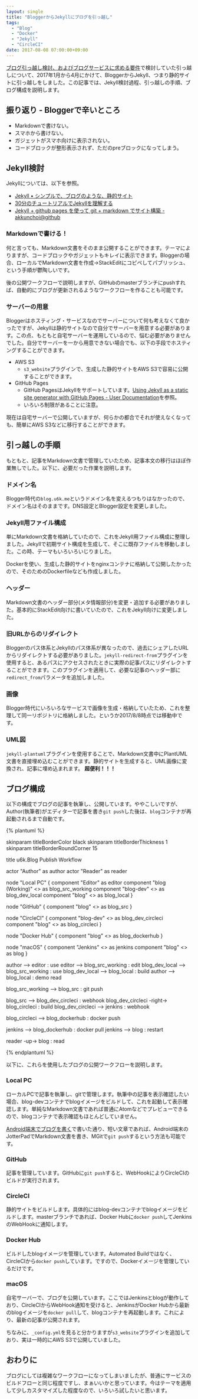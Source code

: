 ```yaml
---
layout: single
title: "BloggerからJekyllにブログを引っ越し"
tags:
  - "Blog"
  - "Docker"
  - "Jekyll"
  - "CircleCI"
date: 2017-08-08 07:00:00+09:00
---
```


[ブログ引っ越し検討、およびブログサービスに求める要件](/2015/05/26/review-migration-blog-and-requirement-for-blog-service.html)で検討していた引っ越しについて、2017年1月から4月にかけて、BloggerからJekyll、つまり静的サイトに引っ越しをしました。この記事では、Jekyll検討過程、引っ越しの手順、ブログ構成を説明します。

## 振り返り - Bloggerで辛いところ

- Markdownで書けない。
- スマホから書けない。
- ガジェットがスマホ向けに表示されない。
- コードブロックが整形表示されず、ただのpreブロックになってしまう。

## Jekyll検討

Jekyllについては、以下を参照。

- [Jekyll • シンプルで、ブログのような、静的サイト](https://jekyllrb-ja.github.io/)
- [30分のチュートリアルでJekyllを理解する](http://melborne.github.io/2012/05/13/first-step-of-jekyll/)
- [Jekyll + github pages を使って git + markdown でサイト構築 - akkunchoi@github](http://akkunchoi.github.io/jekyll-github-blogging.html)

### Markdownで書ける！

何と言っても、Markdown文書をそのまま公開することができます。テーマによりますが、コードブロックやガジェットもキレイに表示できます。Bloggerの場合、ローカルでMarkdown文書を作成→StackEditにコピペしてパブリッシュ、という手順が鬱陶しいです。

後の公開ワークフローで説明しますが、GitHubのmasterブランチにpushすれば、自動的にブログが更新されるようなワークフローを作ることも可能です。

### サーバーの用意

Bloggerはホスティング・サービスなのでサーバーについて何も考えなくて良かったですが、Jekyllは静的サイトなので自分でサーバーを用意する必要があります。この点、もともと自宅サーバーを運用しているので、悩む必要がありませんでした。自分でサーバーを一から用意できない場合でも、以下の手段でホスティングすることができます。

- AWS S3
    - `s3_website`プラグインで、生成した静的サイトをAWS S3で容易に公開することができます。
- GitHub Pages
    - GitHub PagesはJekyllをサポートしています。[Using Jekyll as a static site generator with GitHub Pages - User Documentation](https://help.github.com/articles/using-jekyll-as-a-static-site-generator-with-github-pages/)を参照。
    - いろいろ制限があることに注意。

現在は自宅サーバーで公開していますが、何らかの都合でそれが使えなくなっても、簡単にAWS S3などに移行することができます。

## 引っ越しの手順

もともと、記事をMarkdown文書で管理していたため、記事本文の移行はほぼ作業無しでした。以下に、必要だった作業を説明します。

### ドメイン名

Blogger時代の`blog.u6k.me`というドメイン名を変えるつもりはなかったので、ドメイン名はそのままです。DNS設定とBlogger設定を変更しました。

### Jekyll用ファイル構成

単にMarkdown文書を格納していたので、これをJekyll用ファイル構成に整理しました。Jekyllで初期サイト構成を生成して、そこに既存ファイルを移動しました。この時、テーマもいろいろいじりました。

Dockerを使い、生成した静的サイトをnginxコンテナに格納して公開したかったので、そのためのDockerfileなども作成しました。

### ヘッダー

Markdown文書のヘッダー部分(メタ情報部分)を変更・追加する必要がありました。基本的にStackEdit向けに書いていたので、これをJekyll向けに変更しました。

### 旧URLからのリダイレクト

Bloggerのパス体系とJekyllのパス体系が異なったので、過去にシェアしたURLからリダイレクトする必要がありました。`jekyll-redirect-from`プラグインを使用すると、あるパスにアクセスされたときに実際の記事パスにリダイレクトすることができます。このプラグインを適用して、必要な記事のヘッダー部に`redirect_from`パラメータを追加しました。

### 画像

Blogger時代にいろいろなサービスで画像を生成・格納していたため、これを整理して同一リポジトリに格納しました。というか2017/8/8時点では移動中です。

### UML図

`jekyll-plantuml`プラグインを使用することで、Markdown文書中にPlantUML文書を直接埋め込むことができます。静的サイトを生成すると、UML画像に変換され、記事に埋め込まれます。 __超便利！！！__

## ブログ構成

以下の構成でブログの記事を執筆し、公開しています。ややこしいですが、Author(執筆者)がエディターで記事を書き`git push`した後は、`blog`コンテナが再起動されるまで自動です。

{% plantuml %}

skinparam titleBorderColor black
skinparam titleBorderThickness 1
skinparam titleBorderRoundCorner 15

title u6k.Blog Publish Workflow

actor "Author" as author
actor "Reader" as reader

node "Local PC" {
    component "Editor" as editor
    component "blog (Working)" <<Source Code>> as blog_src_working
    component "blog-dev" <<Docker>> as blog_dev_local
    component "blog" <<Docker>> as blog_local
}

node "GitHub" {
    component "blog" <<Source Code>> as blog_src
}

node "CircleCI" {
    component "blog-dev" <<Docker>> as blog_dev_circleci
    component "blog" <<Docker Image>> as blog_circleci
}

node "Docker Hub" {
    component "blog" <<Docker Image>> as blog_dockerhub
}

node "macOS" {
    component "Jenkins" <<Docker>> as jenkins
    component "blog" <<Docker>> as blog
}

author --> editor : use
editor --> blog_src_working : edit
blog_dev_local --> blog_src_working  : use
blog_dev_local --> blog_local : build
author --> blog_local : demo read

blog_src_working --> blog_src : git push

blog_src --> blog_dev_circleci : webhook
blog_dev_circleci -right-> blog_circleci : build
blog_dev_circleci --> jenkins : webhook

blog_circleci --> blog_dockerhub : docker push

jenkins --> blog_dockerhub : docker pull
jenkins --> blog : restart

reader -up-> blog : read

{% endplantuml %}

以下に、これらを使用したブログの公開ワークフローを説明します。

### Local PC

ローカルPCで記事を執筆し、gitで管理します。執筆中の記事を表示確認したい場合、blog-devコンテナでblogイメージをビルドして、これを起動して表示確認します。単純なMarkdown文書であれば普通にAtomなどでプレビューできるので、blogコンテナで表示確認もほとんどしていません。

[Android端末でブログを書く](/2017/07/20/write-blog-on-android.html)で書いた通り、短い文章であれば、Android端末のJotterPadでMarkdown文書を書き、MGitで`git push`するという方法も可能です。

### GitHub

記事を管理しています。GitHubに`git push`すると、WebHookによりCircleCIのビルドが実行されます。

### CircleCI

静的サイトをビルドします。具体的にはblog-devコンテナでblogイメージをビルドします。masterブランチであれば、Docker Hubに`docker push`してJenkinsのWebHookに通知します。

### Docker Hub

ビルドしたblogイメージを管理しています。Automated Buildではなく、CircleCIから`docker push`しています。ですので、Dockerイメージを管理しているだけです。

### macOS

自宅サーバーで、ブログを公開しています。ここではJenkinsとblogが動作しており、CircleCIからWebHook通知を受けると、JenkinsがDocker Hubから最新のblogイメージを`docker pull`して、blogコンテナを再起動します。これにより、最新の記事が公開されます。

ちなみに、`_config.yml`を見ると分かりますが`s3_website`プラグインを追加しており、実は一時的にAWS S3で公開していました。

## おわりに

ブログにしては複雑なワークフローになってしまいましたが、普通にサービスのビルドフローと同じ程度ですし、まぁいいかと思っています。今はテーマを適用して少しカスタマイズした程度なので、いろいろ試したいと思います。
